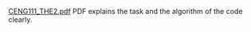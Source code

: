 [CENG111_THE2.pdf](https://github.com/user-attachments/files/17503159/CENG111_THE2.pdf)
PDF explains the task and the algorithm of the code clearly.
